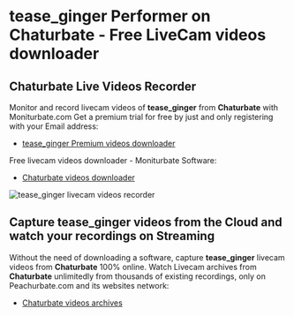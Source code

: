 # tease_ginger Performer on Chaturbate - Free LiveCam videos downloader

## Chaturbate Live Videos Recorder

Monitor and record livecam videos of **tease_ginger** from **Chaturbate** with Moniturbate.com
Get a premium trial for free by just and only registering with your Email address:
* [tease_ginger Premium videos downloader](https://moniturbate.com/request-demo-licence-key.html)

Free livecam videos downloader - Moniturbate Software:
* [Chaturbate videos downloader](https://moniturbate.com/moniturbate-download-software.html)

![tease_ginger livecam videos recorder](https://peachurnet.com/templates/moniturbate-software.png)


## Capture tease_ginger videos from the Cloud and watch your recordings on Streaming

Without the need of downloading a software, capture **tease_ginger** livecam videos from **Chaturbate** 100% online.
Watch Livecam archives from **Chaturbate** unlimitedly from thousands of existing recordings, only on Peachurbate.com and its websites network:
* [Chaturbate videos archives](https://peachurnet.com/)
